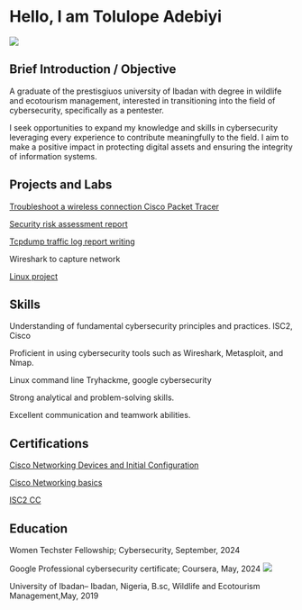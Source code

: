 # Hello, I am  Tolulope Adebiyi
<a href="https://linkedin.com/in/tolulope-adebiyi/"><img src="https://img.shields.io/badge/-LinkedIn-0072b1?&style=for-the-badge&logo=linkedin&logoColor=white" /></a>

## Brief Introduction / Objective

A graduate of the prestisgiuos university of Ibadan with degree in wildlife and ecotourism management, interested in transitioning into the field of cybersecurity, specifically as a pentester.

I seek opportunities to expand my knowledge and skills in cybersecurity leveraging every experience to contribute meaningfully to the field. I aim to make a positive impact in protecting digital assets and ensuring the integrity of information systems.


## Projects and Labs

<a href="https://github.com/toluthecybergirl/Packet-tracer-Project/blob/main/README.md">Troubleshoot a wireless connection Cisco Packet Tracer<a/>

<a href="https://docs.google.com/document/d/1TWG3pZK1otwJ_idyQIiWj9k650ybQNdW2KBf9fpXEoQ/edit?resourcekey=0-oaxJNtm1ps4fqXw9hQ0VLA">Security risk assessment report</a>

<a href="https://docs.google.com/document/d/1PQrDe9oaZH3BrhZDWgG-O07JAlMf7t4iOsIsf0HBGZg/edit">Tcpdump traffic log report writing<a/>

Wireshark to capture network

<a href="https://docs.google.com/document/d/1qp51NVPq6ICU3CcpQlsyc3mI-FcQEDS5f7CfSwks5y8/edit#heading=h.adnh333husy">Linux project</a>


## Skills

Understanding of fundamental cybersecurity principles and practices. ISC2, Cisco

Proficient in using cybersecurity tools such as Wireshark, Metasploit, and Nmap.

Linux command line  Tryhackme, google cybersecurity 

Strong analytical and problem-solving skills.

Excellent communication and teamwork abilities.


## Certifications
<a href="https://www.credly.com/badges/fff1e83b-dae4-4d5e-a469-3599b810ef51/public_url">Cisco Networking Devices and Initial Configuration<a/>

<a href="https://www.credly.com/badges/2c1367c1-3d88-4241-ac9a-3e6415b1b4bc/public_url">Cisco Networking basics<a/>

<a href="https://www.credly.com/badges/39292ef2-bbdc-4b98-9d2b-4f943bd6a3c6/public_url">ISC2 CC<a/>

## Education

Women Techster Fellowship; Cybersecurity, September, 2024
  
Google Professional cybersecurity certificate; Coursera, May, 2024   <img src="https://img.shields.io/badge/-Google-4285F4?&style=for-the-badge&logo=Google&logoColor=white" />

University of Ibadan– Ibadan, Nigeria, B.sc, Wildlife and Ecotourism Management,May, 2019





